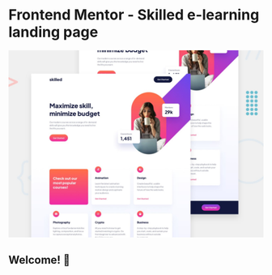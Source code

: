 # Frontend Mentor - Skilled e-learning landing page

![Design preview for the Skilled e-learning landing page coding challenge](./design/preview.jpg)

## Welcome! 👋
